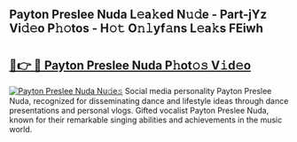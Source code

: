 ## Payton Preslee Nuda L𝚎a𝚔ed N𝚞𝚍e - Part-jYz Vi𝚍𝚎o P𝚑𝚘tos - H𝚘𝚝 O𝚗𝚕yf𝚊ns L𝚎a𝚔s FEiwh

# <h2><a href="http://kf3082v.oniu.top/?m=Payton+Preslee+Nuda">🔗👉 🔴 Payton Preslee Nuda P𝚑ot𝚘𝚜 V𝚒d𝚎o</a></h2>

[![Payton Preslee Nuda Nu𝚍e𝚜](https://i.imgur.com/0qMVB7G.gif)](http://kf3082v.oniu.top/?m=Payton+Preslee+Nuda)
Social media personality Payton Preslee Nuda, recognized for disseminating dance and lifestyle ideas through dance presentations and personal vlogs. Gifted vocalist Payton Preslee Nuda, known for their remarkable singing abilities and achievements in the music world.  
